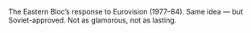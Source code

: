 The Eastern Bloc’s response to Eurovision (1977–84). Same idea — but Soviet-approved. Not as glamorous, not as lasting.
